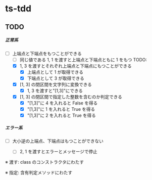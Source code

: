 # ts-tdd

## TODO

##### 正常系

- [ ] 上端点と下端点をもつことができる
  - [ ] 同じ値である 1, 1 を渡すと上端点と下端点ともに 1 をもつ TODO:
  - [x] 1, 3 を渡すとそれぞれ上端点と下端点にもつことができる
    - [x] 上端点として 1 が取得できる
    - [x] 下端点として 3 が取得できる
  - [x] [1, 3] の閉区間を文字列に変換できる
    - [x] 1, 3 を渡すと"[1,3]"にできる
  - [x] [1, 3] の閉区間で指定した整数を含むのか判定できる
    - [x] "[1,3]"に 4 を入れると False を得る
    - [x] "[1,3]"に 1 を入れると True を得る
    - [x] "[1,3]"に 2 を入れると True を得る

##### エラー系

- [ ] 大小逆の上端点、下端点はもつことができない

  - [ ] 2, 1 を渡すとエラーとメッセージで停止

※ 渡す: class のコンストラクタにわたす

※ 指定: 含有判定メソッドにわたす
